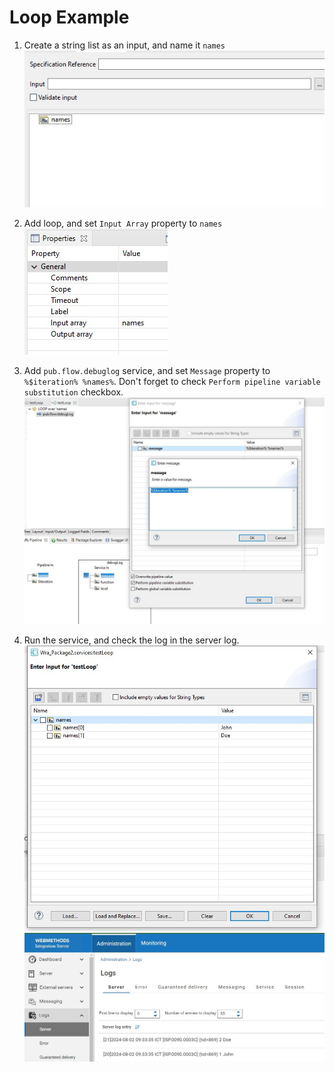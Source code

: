 # Loop Example

1. Create a string list as an input, and name it `names` \
![](images/5.jpg)
2. Add loop, and set `Input Array` property to `names` \
![](images/1.jpg)

3. Add `pub.flow.debuglog` service, and set `Message` property to `%$iteration% %names%`. Don't forget to check `Perform pipeline variable substitution` checkbox. \
![](images/2.jpg)

4. Run the service, and check the log in the server log. \
![](images/3.jpg) \
![](images/4.jpg)